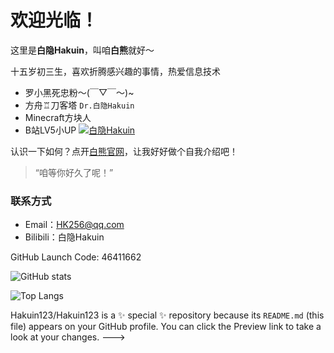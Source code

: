 # 欢迎光临！

这里是**白隐Hakuin**，叫咱**白熊**就好～

十五岁初三生，喜欢折腾感兴趣的事情，热爱信息技术

- 罗小黑死忠粉～(￣▽￣～)~
- 方舟♖刀客塔 `Dr.白隐Hakuin`
- Minecraft方块人
- B站LV5小UP [![白隐Hakuin](https://img.shields.io/badge/dynamic/json?url=https%3A%2F%2Fapi.bilibili.com%2Fx%2Frelation%2Fstat%3Fvmid%3D478104735&query=%24.data.follower&suffix=%E5%90%8D%E7%B2%89%E4%B8%9D&style=social&logo=bilibili&label=bilibili)
](https://space.bilibili.com/478104735)

认识一下如何？点开[白熊官网](https://www.hk256.top//about)，让我好好做个自我介绍吧！

> “咱等你好久了呢！”

### 联系方式
- Email：HK256@qq.com
- Bilibili：白隐Hakuin

GitHub Launch Code: 46411662

![GitHub stats](https://github-readme-stats.vercel.app/api?username=Hakuin123&show_icons=true&bg_color=30,e96443,904e95&title_color=fff&text_color=fff)

![Top Langs](https://github-readme-stats.vercel.app/api/top-langs/?username=Hakuin123&layout=compact)

Hakuin123/Hakuin123 is a ✨ special ✨ repository because its `README.md` (this file) appears on your GitHub profile.
You can click the Preview link to take a look at your changes.
--->
